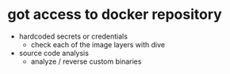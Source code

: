 # got access to docker repository
- hardcoded secrets or credentials
  - check each of the image layers with dive
- source code analysis
  - analyze / reverse custom binaries
